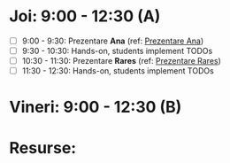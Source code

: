 # Joi:       9:00 - 12:30 (A)
- [ ] 9:00 - 9:30: Prezentare **Ana** (ref: [Prezentare Ana](https://github.com/FlorinTeo/CodeSinaia-2025.src/blob/main/_Documents/Rares%26Ana/Prezentare%20ANA%20-%20Chatbot.pptx))
- [ ] 9:30 - 10:30: Hands-on, students implement TODOs
- [ ] 10:30 - 11:30: Prezentare **Rares** (ref: [Prezentare Rares](https://github.com/FlorinTeo/CodeSinaia-2025.src/blob/main/_Documents/Rares%26Ana/RARES%20Implementing%20UI%26UX%20With%20Figma%20and%20Tkinter.pptx))
- [ ] 11:30 - 12:30: Hands-on, students implement TODOs
# Vineri:  9:00 - 12:30 (B)
# Resurse: 